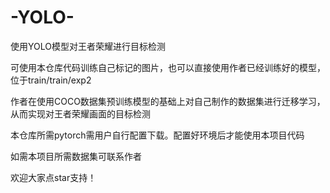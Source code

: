 # -YOLO-
使用YOLO模型对王者荣耀进行目标检测

可使用本仓库代码训练自己标记的图片，也可以直接使用作者已经训练好的模型，位于train/train/exp2

作者在使用COCO数据集预训练模型的基础上对自己制作的数据集进行迁移学习，从而实现对王者荣耀画面的目标检测

本仓库所需pytorch需用户自行配置下载。配置好环境后才能使用本项目代码

如需本项目所需数据集可联系作者

欢迎大家点star支持！
